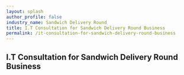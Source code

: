 ```yaml
---
layout: splash 
author_profile: false 
industry_name: Sandwich Delivery Round
title: I.T Consultation for Sandwich Delivery Round Business
permalink: /it-consultation-for-sandwich-delivery-round-business
---
```


## I.T Consultation for Sandwich Delivery Round Business